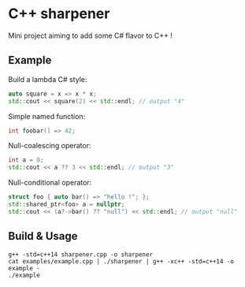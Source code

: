 C++ sharpener
==============

Mini project aiming to add some C# flavor to C++ !

Example
-------

Build a lambda C# style:

```c++
auto square = x => x * x;
std::cout << square(2) << std::endl; // output "4"
```

Simple named function:

```c++
int foobar() => 42;
```

Null-coalescing operator:

```c++
int a = 0;
std::cout << a ?? 3 << std::endl; // output "3" 
```

Null-conditional operator:

```c++
struct foo { auto bar() => "hello !"; };
std::shared_ptr<foo> a = nullptr;
std::cout << (a?->bar() ?? "null") << std::endl; // output "null"
```
	
Build & Usage
------------

```shell
g++ -std=c++14 sharpener.cpp -o sharpener
cat examples/example.cpp | ./sharpener | g++ -xc++ -std=c++14 -o example -
./example
```
